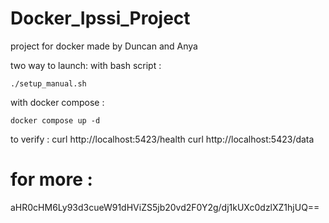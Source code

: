 # Docker_Ipssi_Project
project for docker made by Duncan and Anya 

two way to launch:
with bash script :
```
./setup_manual.sh
```
with docker compose :
```
docker compose up -d
```
 to verify : 
curl http://localhost:5423/health
curl http://localhost:5423/data

# for more :
aHR0cHM6Ly93d3cueW91dHViZS5jb20vd2F0Y2g/dj1kUXc0dzlXZ1hjUQ==
```
```
```
